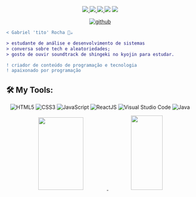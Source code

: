<div align="center">
<a target="_blank" href="https://twitter.com/tito3am">
    <img src="https://img.shields.io/twitter/follow/DevMiojo?color=1DA1F2&logo=twitter&style=for-the-badge&label=twitter"/>
  </a>
  <a target="_blank" href="https://www.instagram.com/tito.3am"><img src="https://img.shields.io/badge/Instagram-E4405F?style=for-the-badge&logo=instagram&logoColor=white">
  </a>  
  <a target="_blank" href="https://www.linkedin.com/in/gabriel-ribeiro-rocha-8a5ba723a/">
    <img src="https://img.shields.io/badge/LinkedIn-307cc5?style=for-the-badge&logo=linkedin&logoColor=white&color=004182"/>
  </a>
  <a href = "mailto:gabriel.rrocha23@gmail.com"><img src="https://img.shields.io/badge/-Gmail-%23333?style=for-the-badge&logo=gmail&logoColor=white" target="_blank"></a>
  </a>
 <a href="https://open.spotify.com/playlist/5mA7wWOKEs44DjQdrikloC?si=8f68c9fc4bf6477e" target="_blank"><img src="https://img.shields.io/badge/Spotify-1ED760?&style=for-the-badge&logo=spotify&logoColor=white"target="_blank"></a>
</p>
    <a href="https://github/tito-js"><img alt="github" src="https://img.shields.io/github/followers/tito-js?color=181717&logo=github&style=for-the-badge&label=github" /></a>
</div>
  
```diff
< Gabriel 'tito' Rocha 🎸☕

> estudante de análise e desenvolvimento de sistemas
> conversa sobre tech e aleatoriedades;
> gosto de ouvir soundtrack de shingeki no kyojin para estudar.

! ‍criador de conteúdo de programação e tecnologia
! apaixonado por programação
```

## 🛠 **My Tools:**
<div align="center">
  
![HTML5](https://img.shields.io/badge/html5-%23E34F26.svg?style=for-the-badge&logo=html5&logoColor=white)
![CSS3](https://img.shields.io/badge/css3-%231572B6.svg?style=for-the-badge&logo=css3&logoColor=white)
![JavaScript](https://img.shields.io/badge/javascript-%23323330.svg?style=for-the-badge&logo=javascript&logoColor=%23F7DF1E)
![ReactJS](https://img.shields.io/badge/react-C.svg?style=for-the-badge&logo=react&color=282C34)
![Visual Studio Code](https://img.shields.io/badge/Visual%20Studio%20Code-0078d7.svg?style=for-the-badge&logo=visual-studio-code&logoColor=white)
![Java](https://img.shields.io/badge/Java-ED8B00?style=for-the-badge&logo=openjdk&logoColor=white)

</div>

  <div align="center">
  <a href="https://github.com/tito-js">
  <img width="49%" height="195px" src="https://github-readme-stats.vercel.app/api?username=tito-js&show_icons=true&theme=bear&include_all_commits=true&count_private=true"/>
  <img width="41%" height="200px" src="https://github-readme-stats.vercel.app/api/top-langs/?username=tito-js&layout=compact&langs_count=16&theme=bear"/>
</div>
